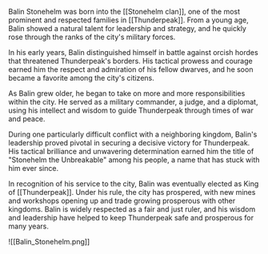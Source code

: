 Balin Stonehelm was born into the [[Stonehelm clan]], one of the most prominent and respected families in [[Thunderpeak]]. From a young age, Balin showed a natural talent for leadership and strategy, and he quickly rose through the ranks of the city's military forces.

In his early years, Balin distinguished himself in battle against orcish hordes that threatened Thunderpeak's borders. His tactical prowess and courage earned him the respect and admiration of his fellow dwarves, and he soon became a favorite among the city's citizens.

As Balin grew older, he began to take on more and more responsibilities within the city. He served as a military commander, a judge, and a diplomat, using his intellect and wisdom to guide Thunderpeak through times of war and peace.

During one particularly difficult conflict with a neighboring kingdom, Balin's leadership proved pivotal in securing a decisive victory for Thunderpeak. His tactical brilliance and unwavering determination earned him the title of "Stonehelm the Unbreakable" among his people, a name that has stuck with him ever since.

In recognition of his service to the city, Balin was eventually elected as King of [[Thunderpeak]]. Under his rule, the city has prospered, with new mines and workshops opening up and trade growing prosperous with other kingdoms. Balin is widely respected as a fair and just ruler, and his wisdom and leadership have helped to keep Thunderpeak safe and prosperous for many years.

![[Balin_Stonehelm.png]]
